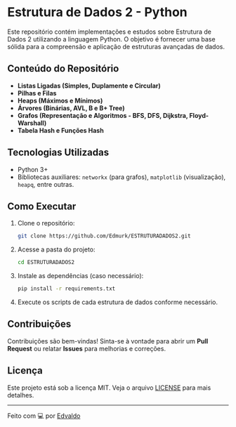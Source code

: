 # Estrutura de Dados 2 - Python

Este repositório contém implementações e estudos sobre Estrutura de Dados 2 utilizando a linguagem Python. O objetivo é fornecer uma base sólida para a compreensão e aplicação de estruturas avançadas de dados.

## Conteúdo do Repositório

- **Listas Ligadas (Simples, Duplamente e Circular)**
- **Pilhas e Filas**
- **Heaps (Máximos e Mínimos)**
- **Árvores (Binárias, AVL, B e B+ Tree)**
- **Grafos (Representação e Algoritmos - BFS, DFS, Dijkstra, Floyd-Warshall)**
- **Tabela Hash e Funções Hash**

## Tecnologias Utilizadas

- Python 3+
- Bibliotecas auxiliares: `networkx` (para grafos), `matplotlib` (visualização), `heapq`, entre outras.

## Como Executar

1. Clone o repositório:

   ```bash
   git clone https://github.com/Edmurk/ESTRUTURADADOS2.git
   ```

2. Acesse a pasta do projeto:

   ```bash
   cd ESTRUTURADADOS2
   ```

3. Instale as dependências (caso necessário):

   ```bash
   pip install -r requirements.txt
   ```

4. Execute os scripts de cada estrutura de dados conforme necessário.

## Contribuições

Contribuições são bem-vindas! Sinta-se à vontade para abrir um **Pull Request** ou relatar **Issues** para melhorias e correções.

## Licença

Este projeto está sob a licença MIT. Veja o arquivo [LICENSE](LICENSE) para mais detalhes.

---

Feito com 💻 por [Edvaldo](https://github.com/Edmurk)


